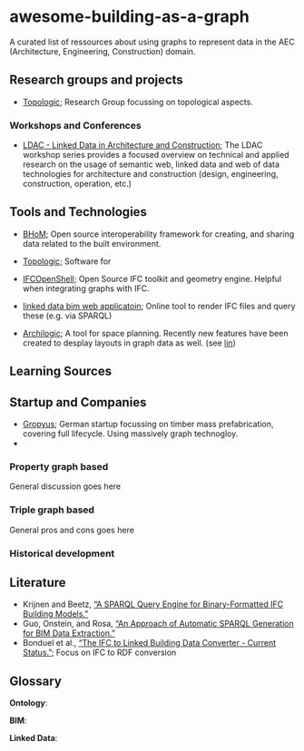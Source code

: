 # awesome-building-as-a-graph

A curated list of ressources about using graphs to represent data in the AEC (Architecture, Engineering, Construction) domain.


## Research groups and projects

- [Topologic](https://topologic.app/); Research Group focussing on topological aspects.

### Workshops and Conferences

- [LDAC - Linked Data in Architecture and Construction](http://www.linkedbuildingdata.net/ldac/index.html); The LDAC workshop series provides a focused overview on technical and applied research on the usage of semantic web, linked data and web of data technologies for architecture and construction (design, engineering, construction, operation, etc.)


## Tools and Technologies

- [BHoM](https://github.com/BHoM/BHoM); Open source interoperability framework for creating, and sharing data related to the built environment.

- [Topologic](https://topologic.app/software/); Software for

- [IFCOpenShell](https://ifcopenshell.org/); Open Source IFC toolkit and geometry engine. Helpful when integrating graphs with IFC.

- [linked data bim web applicatoin](https://ld-bim.web.app/); Online tool to render IFC files and query these (e.g. via SPARQL)

- [Archilogic](https://www.archilogic.com/); A tool for space planning. Recently new features have been created to desplay layouts in graph data as well. (see [lin](khttps://www.linkedin.com/posts/atfritsch_3dmodels-graphdatabase-javascript-activity-6937417840807288832-7aEM?utm_source=linkedin_share&utm_medium=member_desktop_web))

## Learning Sources

## Startup and Companies

- [Gropyus](https://www.gropyus.com/de); German startup focussing on timber mass prefabrication, covering full lifecycle. Using massively graph technogloy.
-

### Property graph based

General discussion goes here

### Triple graph based

General pros and cons goes here

### Historical development

## Literature

- Krijnen and Beetz, [“A SPARQL Query Engine for Binary-Formatted IFC Building Models.”](https://linkinghub.elsevier.com/retrieve/pii/S092658051731049X)
- Guo, Onstein, and Rosa, [“An Approach of Automatic SPARQL Generation for BIM Data Extraction.”](https://www.mdpi.com/2076-3417/10/24/8794)
- Bonduel et al., [“The IFC to Linked Building Data Converter - Current Status.”](http://ceur-ws.org/Vol-2159/04paper.pdf); Focus on IFC to RDF conversion


## Glossary

**Ontology**:

**BIM**:

**Linked Data**:



###
